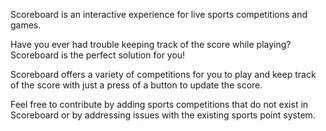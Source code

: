 Scoreboard is an interactive experience for live sports competitions and games.

Have you ever had trouble keeping track of the score while playing? Scoreboard is the perfect solution for you!

Scoreboard offers a variety of competitions for you to play and keep track of the score with just a press of a button to update the score.

Feel free to contribute by adding sports competitions that do not exist in Scoreboard or by addressing issues with the existing sports point system.
